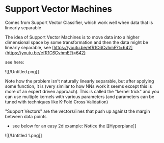 # Support Vector Machines

Comes from Support Vector Classifier, which work well when data that is linearly separable

The idea of Support Vector Machines is to move data into a higher dimensional space by some transformation and then the data might be linearly separable, see [https://youtu.be/efR1C6CvhmE?t=642](https://youtu.be/efR1C6CvhmE?t=642)

see here: 

![[/Untitled.png]]

Note how the problem isn't naturally linearly separable, but after applying some function, it is (very similar to how NNs work it seems except this is more of an expert driven approach). This is called the "kernel trick" and you can use multiple kernels with various parameters (and parameters can be tuned with techniques like K-Fold Cross Validation)

"Support Vectors" are the vectors/lines that push up against the margin between data points

- see below for an easy 2d example: Notice the [[Hyperplane]]

![[/Untitled 1.png]]
